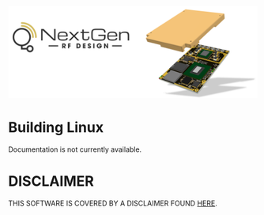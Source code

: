![logo](../BytePipe_Logo.png)

# Building Linux

Documentation is not currently available.

# DISCLAIMER

THIS SOFTWARE IS COVERED BY A DISCLAIMER FOUND [HERE](../../DISCLAIMER.md).
